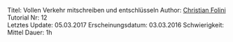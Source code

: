 Titel: Vollen Verkehr mitschreiben und entschlüsseln
Author: <a href="mailto:christian.folini@netnea.com">Christian Folini</a>  
Tutorial Nr: 12  
Letztes Update: 05.03.2017
Erscheinungsdatum: 03.03.2016
Schwierigkeit: Mittel
Dauer: 1h  
